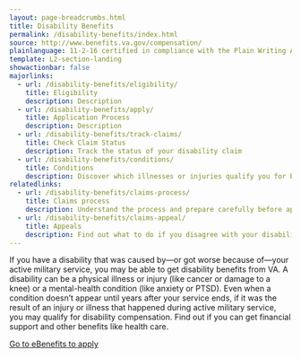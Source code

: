 ```yaml
---
layout: page-breadcrumbs.html
title: Disability Benefits
permalink: /disability-benefits/index.html
source: http://www.benefits.va.gov/compensation/
plainlanguage: 11-2-16 certified in compliance with the Plain Writing Act
template: L2-section-landing
showactionbar: false
majorlinks:
  - url: /disability-benefits/eligibility/
    title: Eligibility
    description: Description
  - url: /disability-benefits/apply/
    title: Application Process
    description: Description
  - url: /disability-benefits/track-claims/
    title: Check Claim Status
    description: Track the status of your disability claim
  - url: /disability-benefits/conditions/
    title: Conditions
    description: Discover which illnesses or injuries qualify you for benefits.
relatedlinks:
  - url: /disability-benefits/claims-process/
    title: Claims process
    description: Understand the process and prepare carefully before applying.
  - url: /disability-benefits/claims-appeal/
    title: Appeals
    description: Find out what to do if you disagree with your disability rating decision.
---
```


If you have a disability that was caused by—or got worse because of—your active military service, you may be able to get disability benefits from VA. A disability can be a physical illness or injury (like cancer or damage to a knee) or a mental-health condition (like anxiety or PTSD). Even when a condition doesn’t appear until years after your service ends, if it was the result of an injury or illness that happened during active military service, you may qualify for disability compensation. Find out if you can get financial support and other benefits like health care.

<a class="usa-button-primary va-button-primary" href="https://www.ebenefits.va.gov/ebenefits/about/feature?feature=disability-compensation">Go to eBenefits to apply</a>
